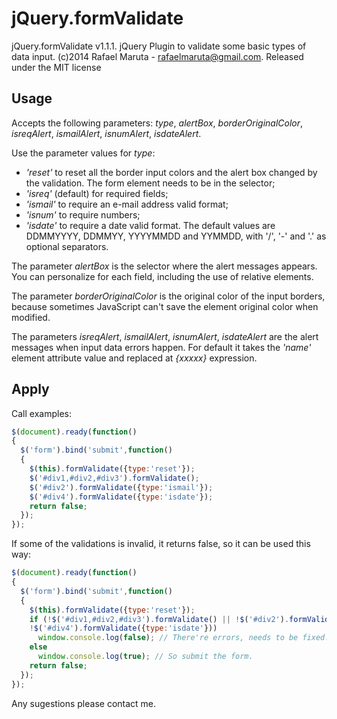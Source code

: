 jQuery.formValidate
======

jQuery.formValidate v1.1.1. 
jQuery Plugin to validate some basic types of data input. 
(c)2014 Rafael Maruta - rafaelmaruta@gmail.com.
Released under the MIT license

Usage
--------

Accepts the following parameters: *type*, *alertBox*, *borderOriginalColor*, *isreqAlert*, *ismailAlert*, *isnumAlert*, *isdateAlert*.

Use the parameter values for *type*:
- *'reset'* to reset all the border input colors and the alert box changed by the validation. The form element needs to be in the selector;
- *'isreq'* (default) for required fields;
- *'ismail'* to require an e-mail address valid format;
- *'isnum'* to require numbers;
- *'isdate'* to require a date valid format. The default values are DDMMYYYY, DDMMYY, YYYYMMDD and YYMMDD, with '/', '-' and '.' as optional separators.

The parameter *alertBox* is the selector where the alert messages appears. You can personalize for each field, including the use of relative elements.

The parameter *borderOriginalColor* is the original color of the input borders, because sometimes JavaScript can't save the element original color when modified.

The parameters *isreqAlert*, *ismailAlert*, *isnumAlert*, *isdateAlert* are the alert messages when input data errors happen. For default it takes the *'name'* element attribute value and replaced at *{xxxxx}* expression.

Apply
--------

Call examples:

```javascript
$(document).ready(function()
{
  $('form').bind('submit',function()
  {
    $(this).formValidate({type:'reset'});
    $('#div1,#div2,#div3').formValidate();
    $('#div2').formValidate({type:'ismail'});
    $('#div4').formValidate({type:'isdate'});
    return false;
  });
});
```

If some of the validations is invalid, it returns false, so it can be used this way:

```javascript
$(document).ready(function()
{
  $('form').bind('submit',function()
  {
    $(this).formValidate({type:'reset'});
    if (!$('#div1,#div2,#div3').formValidate() || !$('#div2').formValidate({type:'ismail'}) || 
    !$('#div4').formValidate({type:'isdate'}))
      window.console.log(false); // There're errors, needs to be fixed.
    else
      window.console.log(true); // So submit the form.
    return false;
  });
});
```

Any sugestions please contact me.
